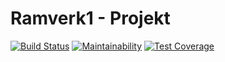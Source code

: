 Ramverk1 - Projekt
==================================

[![Build Status](https://travis-ci.org/reblex/ramverk1-kmom10.svg?branch=master)](https://travis-ci.org/reblex/ramverk1-kmom10)
[![Maintainability](https://api.codeclimate.com/v1/badges/25148125664bf56634bb/maintainability)](https://codeclimate.com/github/reblex/ramverk1-kmom10/maintainability)
[![Test Coverage](https://api.codeclimate.com/v1/badges/25148125664bf56634bb/test_coverage)](https://codeclimate.com/github/reblex/ramverk1-kmom10/test_coverage)
